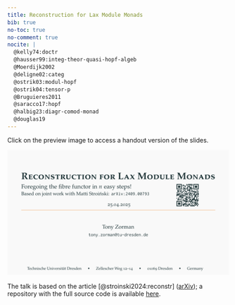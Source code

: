 ```yaml
---
title: Reconstruction for Lax Module Monads
bib: true
no-toc: true
no-comment: true
nocite: |
  @kelly74:doctr
  @hausser99:integ-theor-quasi-hopf-algeb
  @Moerdijk2002
  @deligne02:categ
  @ostrik03:modul-hopf
  @ostrik04:tensor-p
  @Bruguieres2011
  @saracco17:hopf
  @halbig23:diagr-comod-monad
  @douglas19
---
```


Click on the preview image to access a handout version of the slides.
<div style="text-align: center">
  <a href="./talks/hopf25/slides.pdf">
    <img class="pure-img"
       style="text-align: center"
       src="./talks/hopf25/preview.png"
       alt="A preview of the slides; a link points to the handout version of the PDF.">
  </a>
</div>

The talk is based on the article [@stroinski2024:reconstr] ([arXiv](https://arxiv.org/abs/2409.00793));
a repository with the full source code is available [here][ghub:source-code].

[ghub:source-code]: https://github.com/slotThe/hopf25
